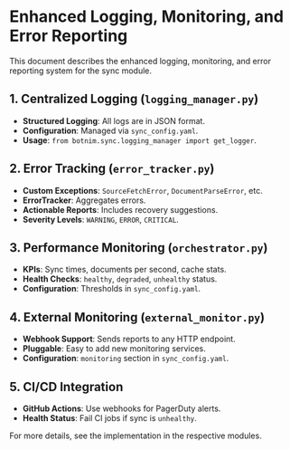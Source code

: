# Enhanced Logging, Monitoring, and Error Reporting

This document describes the enhanced logging, monitoring, and error reporting system for the sync module.

## 1. Centralized Logging (`logging_manager.py`)

- **Structured Logging**: All logs are in JSON format.
- **Configuration**: Managed via `sync_config.yaml`.
- **Usage**: `from botnim.sync.logging_manager import get_logger`.

## 2. Error Tracking (`error_tracker.py`)

- **Custom Exceptions**: `SourceFetchError`, `DocumentParseError`, etc.
- **ErrorTracker**: Aggregates errors.
- **Actionable Reports**: Includes recovery suggestions.
- **Severity Levels**: `WARNING`, `ERROR`, `CRITICAL`.

## 3. Performance Monitoring (`orchestrator.py`)

- **KPIs**: Sync times, documents per second, cache stats.
- **Health Checks**: `healthy`, `degraded`, `unhealthy` status.
- **Configuration**: Thresholds in `sync_config.yaml`.

## 4. External Monitoring (`external_monitor.py`)

- **Webhook Support**: Sends reports to any HTTP endpoint.
- **Pluggable**: Easy to add new monitoring services.
- **Configuration**: `monitoring` section in `sync_config.yaml`.

## 5. CI/CD Integration

- **GitHub Actions**: Use webhooks for PagerDuty alerts.
- **Health Status**: Fail CI jobs if sync is `unhealthy`.

For more details, see the implementation in the respective modules.
